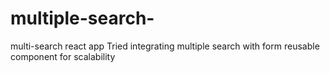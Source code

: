 # multiple-search-
multi-search react app
Tried integrating multiple search with form reusable component for scalability 
